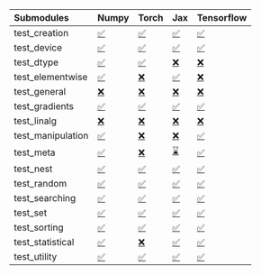 | Submodules        | Numpy                                                                                                                           | Torch                                                                                                                           | Jax                                                                                                                             | Tensorflow                                                                                                                      |
|:------------------|:--------------------------------------------------------------------------------------------------------------------------------|:--------------------------------------------------------------------------------------------------------------------------------|:--------------------------------------------------------------------------------------------------------------------------------|:--------------------------------------------------------------------------------------------------------------------------------|
| test_creation     | <a href="https://github.com/unifyai/ivy/runs/7919577843?check_suite_focus=true" rel="noopener noreferrer" target="_blank">✅</a> | <a href="https://github.com/unifyai/ivy/runs/7919580300?check_suite_focus=true" rel="noopener noreferrer" target="_blank">✅</a> | <a href="https://github.com/unifyai/ivy/runs/7919582285?check_suite_focus=true" rel="noopener noreferrer" target="_blank">✅</a> | <a href="https://github.com/unifyai/ivy/runs/7919584028?check_suite_focus=true" rel="noopener noreferrer" target="_blank">✅</a> |
| test_device       | <a href="https://github.com/unifyai/ivy/runs/7919577997?check_suite_focus=true" rel="noopener noreferrer" target="_blank">✅</a> | <a href="https://github.com/unifyai/ivy/runs/7919580455?check_suite_focus=true" rel="noopener noreferrer" target="_blank">✅</a> | <a href="https://github.com/unifyai/ivy/runs/7919582405?check_suite_focus=true" rel="noopener noreferrer" target="_blank">✅</a> | <a href="https://github.com/unifyai/ivy/runs/7919584106?check_suite_focus=true" rel="noopener noreferrer" target="_blank">✅</a> |
| test_dtype        | <a href="https://github.com/unifyai/ivy/runs/7919578198?check_suite_focus=true" rel="noopener noreferrer" target="_blank">✅</a> | <a href="https://github.com/unifyai/ivy/runs/7919580577?check_suite_focus=true" rel="noopener noreferrer" target="_blank">✅</a> | <a href="https://github.com/unifyai/ivy/runs/7919582507?check_suite_focus=true" rel="noopener noreferrer" target="_blank">❌</a> | <a href="https://github.com/unifyai/ivy/runs/7919584190?check_suite_focus=true" rel="noopener noreferrer" target="_blank">❌</a> |
| test_elementwise  | <a href="https://github.com/unifyai/ivy/runs/7919578411?check_suite_focus=true" rel="noopener noreferrer" target="_blank">✅</a> | <a href="https://github.com/unifyai/ivy/runs/7919580720?check_suite_focus=true" rel="noopener noreferrer" target="_blank">❌</a> | <a href="https://github.com/unifyai/ivy/runs/7919582607?check_suite_focus=true" rel="noopener noreferrer" target="_blank">✅</a> | <a href="https://github.com/unifyai/ivy/runs/7919584268?check_suite_focus=true" rel="noopener noreferrer" target="_blank">❌</a> |
| test_general      | <a href="https://github.com/unifyai/ivy/runs/7919578630?check_suite_focus=true" rel="noopener noreferrer" target="_blank">❌</a> | <a href="https://github.com/unifyai/ivy/runs/7919580863?check_suite_focus=true" rel="noopener noreferrer" target="_blank">❌</a> | <a href="https://github.com/unifyai/ivy/runs/7919582711?check_suite_focus=true" rel="noopener noreferrer" target="_blank">❌</a> | <a href="https://github.com/unifyai/ivy/runs/7919584356?check_suite_focus=true" rel="noopener noreferrer" target="_blank">❌</a> |
| test_gradients    | <a href="https://github.com/unifyai/ivy/runs/7919578782?check_suite_focus=true" rel="noopener noreferrer" target="_blank">✅</a> | <a href="https://github.com/unifyai/ivy/runs/7919580999?check_suite_focus=true" rel="noopener noreferrer" target="_blank">✅</a> | <a href="https://github.com/unifyai/ivy/runs/7919582818?check_suite_focus=true" rel="noopener noreferrer" target="_blank">✅</a> | <a href="https://github.com/unifyai/ivy/runs/7919584487?check_suite_focus=true" rel="noopener noreferrer" target="_blank">✅</a> |
| test_linalg       | <a href="https://github.com/unifyai/ivy/runs/7919578913?check_suite_focus=true" rel="noopener noreferrer" target="_blank">❌</a> | <a href="https://github.com/unifyai/ivy/runs/7919581182?check_suite_focus=true" rel="noopener noreferrer" target="_blank">❌</a> | <a href="https://github.com/unifyai/ivy/runs/7919582911?check_suite_focus=true" rel="noopener noreferrer" target="_blank">❌</a> | <a href="https://github.com/unifyai/ivy/runs/7919584570?check_suite_focus=true" rel="noopener noreferrer" target="_blank">❌</a> |
| test_manipulation | <a href="https://github.com/unifyai/ivy/runs/7919579049?check_suite_focus=true" rel="noopener noreferrer" target="_blank">✅</a> | <a href="https://github.com/unifyai/ivy/runs/7919581305?check_suite_focus=true" rel="noopener noreferrer" target="_blank">❌</a> | <a href="https://github.com/unifyai/ivy/runs/7919583005?check_suite_focus=true" rel="noopener noreferrer" target="_blank">❌</a> | <a href="https://github.com/unifyai/ivy/runs/7919584678?check_suite_focus=true" rel="noopener noreferrer" target="_blank">✅</a> |
| test_meta         | <a href="https://github.com/unifyai/ivy/runs/7919579202?check_suite_focus=true" rel="noopener noreferrer" target="_blank">✅</a> | <a href="https://github.com/unifyai/ivy/runs/7919581417?check_suite_focus=true" rel="noopener noreferrer" target="_blank">❌</a> | <a href="https://github.com/unifyai/ivy/runs/7919583106?check_suite_focus=true" rel="noopener noreferrer" target="_blank">⌛</a> | <a href="https://github.com/unifyai/ivy/runs/7919584809?check_suite_focus=true" rel="noopener noreferrer" target="_blank">✅</a> |
| test_nest         | <a href="https://github.com/unifyai/ivy/runs/7919579320?check_suite_focus=true" rel="noopener noreferrer" target="_blank">✅</a> | <a href="https://github.com/unifyai/ivy/runs/7919581519?check_suite_focus=true" rel="noopener noreferrer" target="_blank">✅</a> | <a href="https://github.com/unifyai/ivy/runs/7919583237?check_suite_focus=true" rel="noopener noreferrer" target="_blank">✅</a> | <a href="https://github.com/unifyai/ivy/runs/7919584898?check_suite_focus=true" rel="noopener noreferrer" target="_blank">✅</a> |
| test_random       | <a href="https://github.com/unifyai/ivy/runs/7919579433?check_suite_focus=true" rel="noopener noreferrer" target="_blank">✅</a> | <a href="https://github.com/unifyai/ivy/runs/7919581642?check_suite_focus=true" rel="noopener noreferrer" target="_blank">✅</a> | <a href="https://github.com/unifyai/ivy/runs/7919583356?check_suite_focus=true" rel="noopener noreferrer" target="_blank">✅</a> | <a href="https://github.com/unifyai/ivy/runs/7919585011?check_suite_focus=true" rel="noopener noreferrer" target="_blank">✅</a> |
| test_searching    | <a href="https://github.com/unifyai/ivy/runs/7919579568?check_suite_focus=true" rel="noopener noreferrer" target="_blank">✅</a> | <a href="https://github.com/unifyai/ivy/runs/7919581752?check_suite_focus=true" rel="noopener noreferrer" target="_blank">✅</a> | <a href="https://github.com/unifyai/ivy/runs/7919583498?check_suite_focus=true" rel="noopener noreferrer" target="_blank">✅</a> | <a href="https://github.com/unifyai/ivy/runs/7919585172?check_suite_focus=true" rel="noopener noreferrer" target="_blank">✅</a> |
| test_set          | <a href="https://github.com/unifyai/ivy/runs/7919579695?check_suite_focus=true" rel="noopener noreferrer" target="_blank">✅</a> | <a href="https://github.com/unifyai/ivy/runs/7919581877?check_suite_focus=true" rel="noopener noreferrer" target="_blank">✅</a> | <a href="https://github.com/unifyai/ivy/runs/7919583612?check_suite_focus=true" rel="noopener noreferrer" target="_blank">✅</a> | <a href="https://github.com/unifyai/ivy/runs/7919585287?check_suite_focus=true" rel="noopener noreferrer" target="_blank">✅</a> |
| test_sorting      | <a href="https://github.com/unifyai/ivy/runs/7919579863?check_suite_focus=true" rel="noopener noreferrer" target="_blank">✅</a> | <a href="https://github.com/unifyai/ivy/runs/7919581977?check_suite_focus=true" rel="noopener noreferrer" target="_blank">✅</a> | <a href="https://github.com/unifyai/ivy/runs/7919583725?check_suite_focus=true" rel="noopener noreferrer" target="_blank">✅</a> | <a href="https://github.com/unifyai/ivy/runs/7919585399?check_suite_focus=true" rel="noopener noreferrer" target="_blank">✅</a> |
| test_statistical  | <a href="https://github.com/unifyai/ivy/runs/7919580024?check_suite_focus=true" rel="noopener noreferrer" target="_blank">✅</a> | <a href="https://github.com/unifyai/ivy/runs/7919582081?check_suite_focus=true" rel="noopener noreferrer" target="_blank">❌</a> | <a href="https://github.com/unifyai/ivy/runs/7919583850?check_suite_focus=true" rel="noopener noreferrer" target="_blank">✅</a> | <a href="https://github.com/unifyai/ivy/runs/7919585505?check_suite_focus=true" rel="noopener noreferrer" target="_blank">✅</a> |
| test_utility      | <a href="https://github.com/unifyai/ivy/runs/7919580173?check_suite_focus=true" rel="noopener noreferrer" target="_blank">✅</a> | <a href="https://github.com/unifyai/ivy/runs/7919582188?check_suite_focus=true" rel="noopener noreferrer" target="_blank">✅</a> | <a href="https://github.com/unifyai/ivy/runs/7919583944?check_suite_focus=true" rel="noopener noreferrer" target="_blank">✅</a> | <a href="https://github.com/unifyai/ivy/runs/7919585595?check_suite_focus=true" rel="noopener noreferrer" target="_blank">✅</a> |
